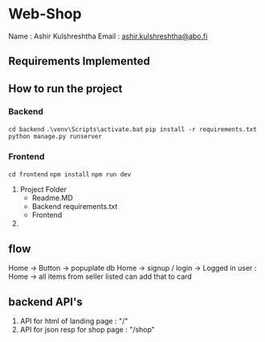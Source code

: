 # Web-Shop
Name : Ashir Kulshreshtha
Email : ashir.kulshreshtha@abo.fi

## Requirements Implemented


## How to run the project 
### Backend
`cd backend`
`.\venv\Scripts\activate.bat`
`pip install -r requirements.txt`
`python manage.py runserver`

### Frontend
`cd frontend`
`npm install`
`npm run dev`


1) Project Folder
    - Readme.MD
    - Backend requirements.txt
    - Frontend
2) 

## flow 
Home -> Button -> popuplate db
Home -> signup / login -> 
Logged in user :
    Home -> all items from seller listed
    can add that to card

## backend API's

1) API for html of landing page : "/"
2) API for json resp for shop page : "/shop"